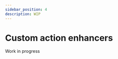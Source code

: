 ```yaml
---
sidebar_position: 4
description: WIP
---
```


# Custom action enhancers

<span className="chip chip--primary">Work in progress</span>
